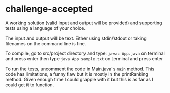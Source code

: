 # challenge-accepted
A working solution (valid input and output will be provided) and supporting tests using a language of your choice.

The input and output will be text. Either using stdin/stdout or taking filenames on the command
line is fine.

To compile, go to src/project directory and type:
`javac App.java` on terminal and press enter
then type
`java App sample.txt` on terminal and press enter

To run the tests, uncomment the code in Main.java's `main` method.
This code has limitations, a funny flaw but it is mostly in the printRanking method. Given enough time I could grapple with it but this is as far as I could get it to function. 
